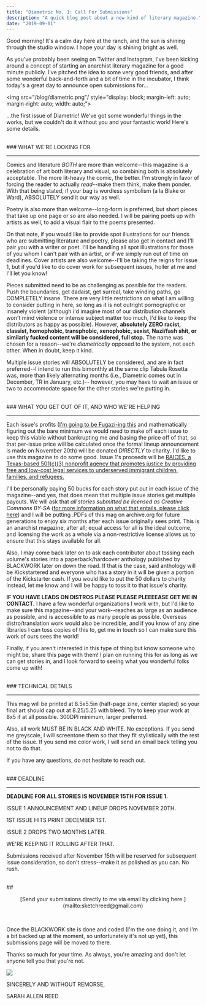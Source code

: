 ```yaml
---
title: "Diametric No. 1: Call For Submissions"
description: "A quick blog post about a new kind of literary magazine."
date: "2019-09-01"
---
```


Good morning! It's a calm day here at the ranch, and the sun is shining through the studio window. I hope your day is shining bright as well.

As you've probably been seeing on Twitter and Instagram, I've been kicking around a concept of starting an anarchist literary magazine for a good minute publicly. I've pitched the idea to some very good friends, and after some wonderful back-and-forth and a bit of time in the incubator, I think today's a great day to announce open submissions for...

<img src="/blog/diametric.png"/ style="display: block; margin-left: auto; margin-right: auto; width: auto;">

...the first issue of Diametric! We've got some wonderful things in the works, but we couldn't do it without you and your fantastic work! Here's some details.

<br/>
### WHAT WE'RE LOOKING FOR
<hr/>

Comics and literature _BOTH_ are more than welcome--this magazine is a celebration of art both literary and visual, so combining both is absolutely acceptable. The more lit-heavy the comic, the better. I'm strongly in favor of forcing the reader to actually _read_--make them think, make them ponder. With that being stated, if your bag is wordless symbolism (a la Blake or Ward), ABSOLUTELY send it our way as well.

Poetry is also more than welcome--long-form is preferred, but short pieces that take up one page or so are also needed. I will be pairing poets up with artists as well, to add a visual flair to the poems presented.

On that note, if you would like to provide spot illustrations for our friends who are submitting literature and poetry, please also get in contact and I'll pair you with a writer or poet. I'll be handling all spot illustrations for those of you whom I can't pair with an artist, or if we simply run out of time on deadlines. Cover artists are also welcome--I'll be taking the reigns for issue 1, but if you'd like to do cover work for subsequent issues, holler at me and I'll let you know!

Pieces submitted need to be as challenging as possible for the readers. Push the boundaries, get dadaist, get surreal, take winding paths, go COMPLETELY insane. There are very little restrictions on what I am willing to consider putting in here, so long as it is not outright pornographic or insanely violent (although i'd imagine most of our distribution channels won't mind violence or intense subject matter too much, I'd like to keep the distributors as happy as possible). However, __absolutely ZERO racist, classist, homophobic, transphobic, xenophobic, sexist, Nazi/fash shit, or similarly fucked content will be considered, full stop.__ The name was chosen for a reason--we're _diametrically_ opposed to the system, not each other. When in doubt, keep it kind.

Multiple issue stories will ABSOLUTELY be considered, and are in fact preferred--I intend to run this bimonthly at the same clip Tabula Rosetta was, more than likely alternating months (i.e., Diametric comes out in December, TR in January, etc.)-- however, you may have to wait an issue or two to accommodate space for the other stories we're putting in.

<br/>
### WHAT YOU GET OUT OF IT, AND WHO WE'RE HELPING
<hr/>

Each issue's profits ([I'm going to be Fugazi-ing this](https://en.wikipedia.org/wiki/Fugazi#Business_practices) and mathematically figuring out the bare minimum we would need to make off each issue to keep this viable without bankrupting me and basing the price off of that, so that per-issue price will be calculated once the formal lineup announcement is made on November 20th) will be donated _DIRECTLY_ to charity. I'd like to use this magazine to do some good. Issue 1's proceeds will be [RAICES, a Texas-based 501(c)(3) nonprofit agency that promotes justice by providing free and low-cost legal services to underserved immigrant children, families, and refugees.](https://www.raicestexas.org/?rd=anp)

I'll be personally paying 50 bucks for each story put out in each issue of the magazine--and yes, that does mean that multiple issue stories get multiple payouts. We will ask that _all stories submitted be licensed as Creative Commons BY-SA_ ([for more information on what that entails, please click here](https://creativecommons.org/licenses/by-sa/4.0/legalcode)) and I will be putting .PDFs of this mag on archive.org for future generations to enjoy six months after each issue originally sees print. This is an anarchist magazine, after all; equal access for all is the ideal outcome, and licensing the work as a whole via a non-restrictive license allows us to ensure that this stays available for all.

Also, I may come back later on to ask each contributor about tossing each volume's stories into a paperback/hardcover anthology published by BLACKWORK later on down the road. If that is the case, said anthology will be Kickstartered and everyone who has a story in it will be given a portion of the Kickstarter cash. If you would like to put the 50 dollars to charity instead, let me know and I will be happy to toss it to that issue's charity.

__IF YOU HAVE LEADS ON DISTROS PLEASE PLEASE PLEEEEASE GET ME IN CONTACT.__ I have a few wonderful organizations I work with, but I'd like to make sure this magazine--and your work--reaches as large as an audience as possible, and is accessible to as many people as possible. Overseas distro/translation work would also be incredible, and if you know of any zine libraries I can toss copies of this to, get me in touch so I can make sure this work of ours sees the world!

Finally, if you aren't interested in this type of thing but know someone who might be, share this page with them! I plan on running this for as long as we can get stories in, and I look forward to seeing what you wonderful folks come up with!

<br/>
### TECHNICAL DETAILS
<hr/>

This mag will be printed at 8.5x5.5in (half-page zine, center stapled) so your final art should cap out at 8.25/5.25 with bleed. Try to keep your work at 8x5 if at all possible. 300DPI minimum, larger preferred.

Also, all work MUST BE IN BLACK AND WHITE. No exceptions. If you send me greyscale, I will screentone them so that they fit stylistically with the rest of the issue. If you send me color work, I will send an email back telling you not to do that.

If you have any questions, do not hesitate to reach out.

<br/>
### DEADLINE
<hr/>

__DEADLINE FOR ALL STORIES IS NOVEMBER 15TH FOR ISSUE 1.__

ISSUE 1 ANNOUNCEMENT AND LINEUP DROPS NOVEMBER 20TH.

1ST ISSUE HITS PRINT DECEMBER 1ST.

ISSUE 2 DROPS TWO MONTHS LATER.

WE'RE KEEPING IT ROLLING AFTER THAT.

Submissions received after November 15th will be reserved for subsequent issue consideration, so don't stress--make it as polished as you can. No rush.

<br/>
## <p style="text-align: center;"> [Send your submissions directly to me via email by clicking here.](mailto:sketchreed@gmail.com) </p>
<br/>

Once the BLACKWORK site is done and coded (I'm the one doing it, and I'm a bit backed up at the moment, so unfortunately it's not up yet), this submissions page will be moved to there.

Thanks so much for your time. As always, you're amazing and don't let anyone tell you that you're not.


<img src="/signature.png"/>

SINCERELY AND WITHOUT REMORSE,

SARAH ALLEN REED
